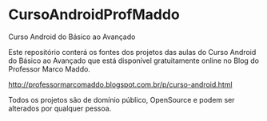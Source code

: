 CursoAndroidProfMaddo
=====================

Curso Android do Básico ao Avançado

Este repositório conterá os fontes dos projetos das aulas do Curso Android do Básico ao Avançado que está disponível gratuitamente online no Blog do Professor Marco Maddo.

http://professormarcomaddo.blogspot.com.br/p/curso-android.html

Todos os projetos são de domínio público, OpenSource e podem ser alterados por qualquer pessoa.

